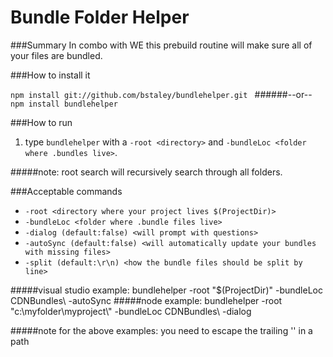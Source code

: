 ﻿# Bundle Folder Helper

###Summary
In combo with WE this prebuild routine will make sure all of your files are bundled.

###How to install it

`npm install git://github.com/bstaley/bundlehelper.git `
######--or--
`npm install bundlehelper`

###How to run
1. type `bundlehelper` with a `-root <directory>` and `-bundleLoc <folder where .bundles live>`.

#####note: root search will recursively search through all folders.

###Acceptable commands
* `-root <directory where your project lives $(ProjectDir)>`
* `-bundleLoc <folder where .bundle files live>`
* `-dialog (default:false) <will prompt with questions>`
* `-autoSync (default:false) <will automatically update your bundles with missing files>`
* `-split (default:\r\n) <how the bundle files should be split by line>`

#####visual studio example: bundlehelper -root "$(ProjectDir)\" -bundleLoc CDNBundles\ -autoSync
#####node example: bundlehelper -root "c:\myfolder\myproject\\" -bundleLoc CDNBundles\ -dialog

#####note for the above examples: you need to escape the trailing '\' in a path
